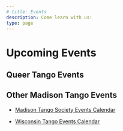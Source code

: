 ```yaml
---
# title: Events
description: Come learn with us!
type: page
---
```


# Upcoming Events

## Queer Tango Events

<div id="calendar_parent" class="calendar_parent">
    <!-- Parent for injected calendar events. -->
</div>

## Other Madison Tango Events

* [Madison Tango Society Events Calendar][89a42caa]
* [Wisconsin Tango Events Calendar][0bddab88]

  [89a42caa]: http://www.madisontango.org/calendar.html "Madison Tango Society Events Calendar"
  [0bddab88]: https://www.wisconsin-tango.com/calendar "Wisconsin Tango Events Calendar"
